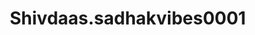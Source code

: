 # Shivdaas.sadhakvibes0001
<!DOCTYPE html>
<html lang="en">
<head>
    <meta charset="UTF-8">
    <title>Vibes0001 | Music App</title>
    <style>
        * {
            margin: 0;
            padding: 0;
            box-sizing: border-box;
        }

        body {
            font-family: 'Segoe UI', sans-serif;
            background: linear-gradient(to right, #ffecd2, #fcb69f);
            color: #333;
            padding: 20px;
        }

        .dashboard {
            max-width: 900px;
            margin: auto;
            background: white;
            padding: 25px;
            border-radius: 20px;
            box-shadow: 0 8px 25px rgba(0,0,0,0.1);
        }

        .logo {
            font-family: 'Courier New', monospace;
            font-size: 32px;
            font-weight: bold;
            color: #e91e63;
            text-align: center;
            margin-bottom: 20px;
        }

        audio {
            width: 100%;
            margin: 20px 0;
        }

        .song-list {
            margin-top: 20px;
            border-top: 1px solid #ddd;
        }

        .song-item {
            padding: 12px;
            border-bottom: 1px solid #eee;
            cursor: pointer;
            transition: background 0.3s;
        }

        .song-item:hover {
            background: #f9f9f9;
        }

        .add-section {
            margin-top: 30px;
            border-top: 2px solid #ccc;
            padding-top: 15px;
        }

        .add-section input {
            padding: 8px;
            margin-right: 10px;
            width: 200px;
        }

        .add-section button {
            padding: 8px 15px;
            background: #e91e63;
            color: white;
            border: none;
            border-radius: 5px;
            cursor: pointer;
        }

        .add-section button:hover {
            background: #d81b60;
        }
    </style>
</head>
<body>
    <div class="dashboard">
        <div class="logo">Vibes0001</div>

        <audio id="audioPlayer" controls></audio>

        <div class="song-list" id="playlist">
            <!-- Songs will be loaded here -->
        </div>

        <div class="add-section">
            <h3>Add New Song</h3>
            <input type="text" id="songName" placeholder="Song Name">
            <input type="text" id="songURL" placeholder="audio/song.mp3">
            <button onclick="addSong()">Add</button>
        </div>
    </div>

    <script>
        let songs = [
            { name: "पहला गाना", file: "audio/song1.mp3" },
            { name: "दूसरा गाना", file: "audio/song2.mp3" }
        ];

        const audioPlayer = document.getElementById('audioPlayer');
        const playlist = document.getElementById('playlist');

        function loadSongs() {
            playlist.innerHTML = '';
            songs.forEach((song, index) => {
                const item = document.createElement('div');
                item.className = 'song-item';
                item.textContent = song.name;
                item.onclick = () => {
                    audioPlayer.src = song.file;
                    audioPlayer.play();
                };
                playlist.appendChild(item);
            });
        }

        function addSong() {
            const name = document.getElementById('songName').value.trim();
            const url = document.getElementById('songURL').value.trim();
            if (name && url) {
                songs.push({ name, file: url });
                loadSongs();
                document.getElementById('songName').value = '';
                document.getElementById('songURL').value = '';
            }
        }

        // Initial load
        loadSongs();
    </script>
</body>
</html>
